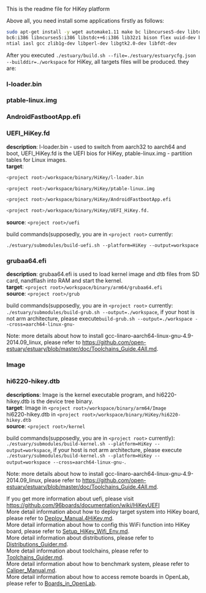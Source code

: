 This is the readme file for HiKey platform

Above all, you need install some applications firstly as follows:  
```bash
sudo apt-get install -y wget automake1.11 make bc libncurses5-dev libtool li
bc6:i386 libncurses5:i386 libstdc++6:i386 lib32z1 bison flex uuid-dev build-esse
ntial iasl gcc zlib1g-dev libperl-dev libgtk2.0-dev libfdt-dev
```
After you executed `./estuary/build.sh --file=./estuary/estuarycfg.json --builddir=./workspace` for HiKey, all targets files will be produced. they are:

### l-loader.bin  
### ptable-linux.img  
### AndroidFastbootApp.efi  
### UEFI_HiKey.fd  

**description**: l-loader.bin - used to switch from aarch32 to aarch64 and boot, UEFI_HiKey.fd is the UEFI bios for HiKey, ptable-linux.img - partition tables for Linux images.  
**target**:  
```bash
<project root>/workspace/binary/HiKey/l-loader.bin

<project root>/workspace/binary/HiKey/ptable-linux.img

<project root>/workspace/binary/HiKey/AndroidFastbootApp.efi

<project root>/workspace/binary/HiKey/UEFI_HiKey.fd.
```

**source**: `<project root>/uefi`

build commands(supposedly, you are in `<project root>` currently:

`./estuary/submodules/build-uefi.sh --platform=HiKey --output=workspace`

### grubaa64.efi 

**description**: grubaa64.efi is used to load kernel image and dtb files from SD card, nandflash into RAM and start the kernel.  
**target**: `<project root>/workspace/binary/arm64/grubaa64.efi`  
**source**: `<project root>/grub`  

build commands(supposedly, you are in `<project root>` currently:  
`./estuary/submodules/build-grub.sh --output=./workspace`, if your host is not arm architecture, please execute`build-grub.sh --output=./workspace --cross=aarch64-linux-gnu-`

Note: more details about how to install gcc-linaro-aarch64-linux-gnu-4.9-2014.09_linux, please refer to https://github.com/open-estuary/estuary/blob/master/doc/Toolchains_Guide.4All.md.

### Image  
### hi6220-hikey.dtb  

**descriptions**: Image is the kernel executable program, and hi6220-hikey.dtb is the device tree binary.  
**target**: Image in `<project root>/workspace/binary/arm64/Image`  
hi6220-hikey.dtb in `<project root>/workspace/binary/HiKey/hi6220-hikey.dtb`  
**source**: `<project root>/kernel`  

build commands(supposedly, you are in `<project root>` currently):  
`./estuary/submodules/build-kernel.sh --platform=HiKey --output=workspace`, if your host is not arm architecture, please execute `./estuary/submodules/build-kernel.sh --platform=HiKey --output=workspace --cross=aarch64-linux-gnu-`.

Note: more details about how to install gcc-linaro-aarch64-linux-gnu-4.9-2014.09_linux, please refer to https://github.com/open-estuary/estuary/blob/master/doc/Toolchains_Guide.4All.md.

If you get more information about uefi, please visit https://github.com/96boards/documentation/wiki/HiKeyUEFI  
More detail information about how to deploy target system into HiKey board, please refer to [Deploy_Manual.4HiKey.md](https://github.com/open-estuary/estuary/blob/master/doc/Deploy_Manual.4HiKey.md).  
More detail information about how to config this WiFi function into HiKey board, please refer to [Setup_HiKey_Wifi_Env.md](https://github.com/open-estuary/estuary/blob/master/doc/Setup_HiKey_WiFi_Env.4HiKey.md).  
More detail information about distributions, please refer to [Distributions_Guider.md](https://github.com/open-estuary/estuary/blob/master/doc/Distributions_Guide.4All.md).  
More detail information about toolchains, please refer to [Toolchains_Guider.md](https://github.com/open-estuary/estuary/blob/master/doc/Toolchains_Guide.4All.md).  
More detail information about how to benchmark system, please refer to [Caliper_Manual.md](https://github.com/open-estuary/estuary/blob/master/doc/Caliper_Manual.4All.md).  
More detail information about how to access remote boards in OpenLab, please refer to [Boards_in_OpenLab](http://open-estuary.org/accessing-boards-in-open-lab/).

